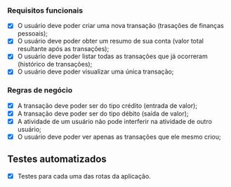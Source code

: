 ### Requisitos funcionais

- [x] O usuário deve poder criar uma nova transação (trasações de finanças pessoais);
- [x] O usuário deve poder obter um resumo de sua conta (valor total resultante após as transações);
- [x] O usuário deve poder listar todas as transações que já ocorreram (histórico de transações);
- [x] O usuário deve poder visualizar uma única transação;

### Regras de negócio

- [x] A transação deve poder ser do tipo crédito (entrada de valor);
- [x] A transação deve poder ser do tipo débito (saída de valor);
- [x] A atividade de um usuário não pode interferir na atividade de outro usuário;
- [x] O usuário deve poder ver apenas as transações que ele mesmo criou;

## Testes automatizados

- [x] Testes para cada uma das rotas da aplicação.